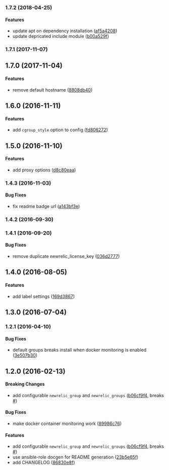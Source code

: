 <a name="1.7.2"></a>
### 1.7.2 (2018-04-25)


#### Features

*   update apt on dependency installation ([af5a4208](https://github.com/weareinteractive/ansible-newrelic/commit/af5a42085a23f6aa90d73d597a6f772e2eed4559))
*   update depricated include module ([b00a529f](https://github.com/weareinteractive/ansible-newrelic/commit/b00a529fb329868218626e40760d6b801d6a13dc))



<a name="1.7.1"></a>
### 1.7.1 (2017-11-07)




<a name="1.7.0"></a>
## 1.7.0 (2017-11-04)


#### Features

*   remove default hostname ([8808db40](https://github.com/weareinteractive/ansible-newrelic/commit/8808db40d26ce00e5b9a2390ad1fde7fc5359ca5))



<a name="1.6.0"></a>
## 1.6.0 (2016-11-11)


#### Features

*   add `cgroup_style` option to config ([fd806272](https://github.com/weareinteractive/ansible-newrelic/commit/fd80627235dca4c6dad2b4edaa13e3d5ab64174d))



<a name="1.5.0"></a>
## 1.5.0 (2016-11-10)


#### Features

*   add proxy options ([d8c80eaa](https://github.com/weareinteractive/ansible-newrelic/commit/d8c80eaac222078c918be6ff80ce94f4d444510b))



<a name="1.4.3"></a>
### 1.4.3 (2016-11-03)


#### Bug Fixes

*   fix readme badge url ([a143bf3e](https://github.com/weareinteractive/ansible-newrelic/commit/a143bf3ee48ee07fa3657186763d857d00083b56))



<a name="1.4.2"></a>
### 1.4.2 (2016-09-30)




<a name="1.4.1"></a>
### 1.4.1 (2016-09-20)


#### Bug Fixes

*   remove duplicate newrelic_license_key ([036d2777](https://github.com/weareinteractive/ansible-newrelic/commit/036d27779b7db47b9fb06b9a983d759d2ad196bf))



<a name="1.4.0"></a>
## 1.4.0 (2016-08-05)


#### Features

*   add label settings ([169d3867](https://github.com/weareinteractive/ansible-newrelic/commit/169d386710aba0d7d1397cb68ef7f8426d1fac80))



<a name="1.3.0"></a>
## 1.3.0 (2016-07-04)




<a name="1.2.1"></a>
### 1.2.1 (2016-04-10)


#### Bug Fixes

*   default groups breaks install when docker monitoring is enabled ([3e507b30](https://github.com/weareinteractive/ansible-newrelic/commit/3e507b3080fa8040a3659577f1bdc25c3d97508a))



<a name="1.2.0"></a>
## 1.2.0 (2016-02-13)


#### Breaking Changes

*   add configurable `newrelic_group` and `newrelic_groups` ([b06cf9f4](https://github.com/weareinteractive/ansible-newrelic/commit/b06cf9f4bbaeb6edd3bae8b600d351a27dbd28d5), breaks [#](https://github.com/weareinteractive/ansible-newrelic/issues/))

#### Bug Fixes

*   make docker container monitoring work ([89986c76](https://github.com/weareinteractive/ansible-newrelic/commit/89986c7649e3bc3d9f08d1d2027596b9e089b6c5))

#### Features

*   add configurable `newrelic_group` and `newrelic_groups` ([b06cf9f4](https://github.com/weareinteractive/ansible-newrelic/commit/b06cf9f4bbaeb6edd3bae8b600d351a27dbd28d5), breaks [#](https://github.com/weareinteractive/ansible-newrelic/issues/))
*   use ansible-role docgen for README generation ([23b5e65f](https://github.com/weareinteractive/ansible-newrelic/commit/23b5e65fb9fe82851ec450f99d80b7db42663e58))
*   add CHANGELOG ([86830e8f](https://github.com/weareinteractive/ansible-newrelic/commit/86830e8f5d84195c2b3c11a8d3b1235a74cb136f))



